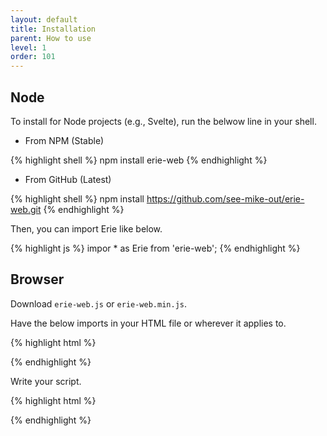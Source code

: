 ```yaml
---
layout: default
title: Installation
parent: How to use
level: 1
order: 101
---
```


## Node

To install for Node projects (e.g., Svelte), run the belwow line in your shell.

- From NPM (Stable)

{% highlight shell %}
npm install erie-web
{% endhighlight %}

- From GitHub (Latest)

{% highlight shell %}
npm install https://github.com/see-mike-out/erie-web.git
{% endhighlight %}


Then, you can import Erie like below.

{% highlight js %}
impor * as Erie from 'erie-web';
{% endhighlight %}

## Browser

Download `erie-web.js` or `erie-web.min.js`.

Have the below imports in your HTML file or wherever it applies to.

{% highlight html %}
<script src="https://cdn.jsdelivr.net/npm/arquero@latest"></script>
<script src="https://cdn.jsdelivr.net/npm/d3@7"></script>
<script src="https://cdnjs.cloudflare.com/ajax/libs/moment.js/2.29.4/moment.min.js"></script>
<script src="{path}/erie-web.js"></script>
<!-- <script src="{path}/erie-web.min.js"></script>  -->
{% endhighlight %}

Write your script.

{% highlight html %}
<script>
  // Erie is the global object.
</script>
{% endhighlight %}
